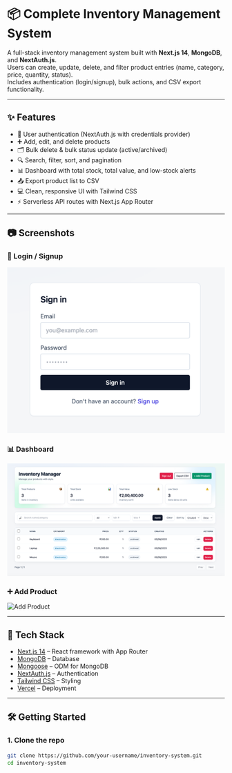 # 📦 Complete Inventory Management System

A full-stack inventory management system built with **Next.js 14**, **MongoDB**, and **NextAuth.js**.  
Users can create, update, delete, and filter product entries (name, category, price, quantity, status).  
Includes authentication (login/signup), bulk actions, and CSV export functionality.

---

## ✨ Features
- 🔐 User authentication (NextAuth.js with credentials provider)  
- ➕ Add, edit, and delete products  
- 🗂️ Bulk delete & bulk status update (active/archived)  
- 🔍 Search, filter, sort, and pagination  
- 📊 Dashboard with total stock, total value, and low-stock alerts  
- 📤 Export product list to CSV  
- 💻 Clean, responsive UI with Tailwind CSS  
- ⚡ Serverless API routes with Next.js App Router  

---

## 📷 Screenshots

### 🔑 Login / Signup  
![Login Page](screenshots/login.png)

### 📊 Dashboard  
![Dashboard](screenshots/dashboard.png)

### ➕ Add Product  
![Add Product](screenshots/add-product.png)

---

## 🚀 Tech Stack
- [Next.js 14](https://nextjs.org/) – React framework with App Router  
- [MongoDB](https://www.mongodb.com/) – Database  
- [Mongoose](https://mongoosejs.com/) – ODM for MongoDB  
- [NextAuth.js](https://next-auth.js.org/) – Authentication  
- [Tailwind CSS](https://tailwindcss.com/) – Styling  
- [Vercel](https://vercel.com/) – Deployment  

---

## 🛠️ Getting Started

### 1. Clone the repo
```bash
git clone https://github.com/your-username/inventory-system.git
cd inventory-system
